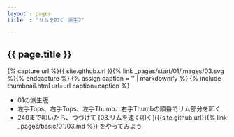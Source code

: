 ```yaml
---
layout : pages
title  : "リムを叩く 派生2"

---
```


## {{ page.title }}

{% capture url %}{{ site.github.url }}{% link _pages/start/01/images/03.svg %}{% endcapture %}
{% assign caption = '' | markdownify %}
{% include thumbnail.html url=url caption=caption %}


* 01の派生版
* 左手Tops、右手Tops、左手Thumb、右手Thumbの順番でリム部分を叩く
* 240まで叩いたら、つづけて [03.リムを速く叩く]({{site.github.url}}{% link _pages/basic/01/03.md %}) をやってみよう
